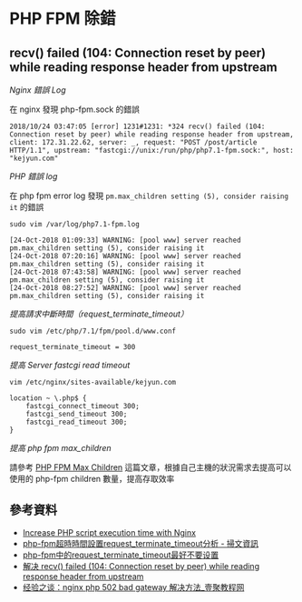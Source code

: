 # PHP FPM 除錯


## recv() failed (104: Connection reset by peer) while reading response header from upstream


*Nginx 錯誤 Log*

在 nginx 發現 php-fpm.sock 的錯誤

```
2018/10/24 03:47:05 [error] 1231#1231: *324 recv() failed (104: Connection reset by peer) while reading response header from upstream, client: 172.31.22.62, server: _, request: "POST /post/article HTTP/1.1", upstream: "fastcgi://unix:/run/php/php7.1-fpm.sock:", host: "kejyun.com"
```


*PHP 錯誤 log*

在 php fpm error log 發現 `pm.max_children setting (5), consider raising it` 的錯誤

```
sudo vim /var/log/php7.1-fpm.log
```

```
[24-Oct-2018 01:09:33] WARNING: [pool www] server reached pm.max_children setting (5), consider raising it
[24-Oct-2018 07:20:16] WARNING: [pool www] server reached pm.max_children setting (5), consider raising it
[24-Oct-2018 07:43:58] WARNING: [pool www] server reached pm.max_children setting (5), consider raising it
[24-Oct-2018 08:27:52] WARNING: [pool www] server reached pm.max_children setting (5), consider raising it
```


*提高請求中斷時間（request_terminate_timeout）*

```
sudo vim /etc/php/7.1/fpm/pool.d/www.conf
```

```
request_terminate_timeout = 300
```

*提高 Server fastcgi read timeout*

```
vim /etc/nginx/sites-available/kejyun.com
```

```
location ~ \.php$ {
    fastcgi_connect_timeout 300;
    fastcgi_send_timeout 300;
    fastcgi_read_timeout 300;
}
```

*提高 php fpm max_children*

請參考 [PHP FPM Max Children](./web-php-max-children.md) 這篇文章，根據自己主機的狀況需求去提高可以使用的 php-fpm children 數量，提高存取效率



## 參考資料
* [Increase PHP script execution time with Nginx](https://easyengine.io/tutorials/php/increase-script-execution-time/)
* [php-fpm超時時間設置request_terminate_timeout分析 - 掃文資訊](https://hk.saowen.com/a/00daab29e1dfee5e8354f200fe27332a159c0de9dff687600e312585ef630f7a)
* [php-fpm中的request_terminate_timeout最好不要设置](http://www.onepx.com/php-fpm-request-terminate-timeout.html)
* [解决 recv() failed (104: Connection reset by peer) while reading response header from upstream](http://www.apkfuns.com/-e8-bd-ac-e8-a7-a3-e5-86-b3-recv-failed-104-connection-reset-by-peer-while-reading-response-header-from-upstream/)
* [经验之谈：nginx php 502 bad gateway 解决方法_壹聚教程网](http://www.111cn.net/sys/nginx/56291.htm)
